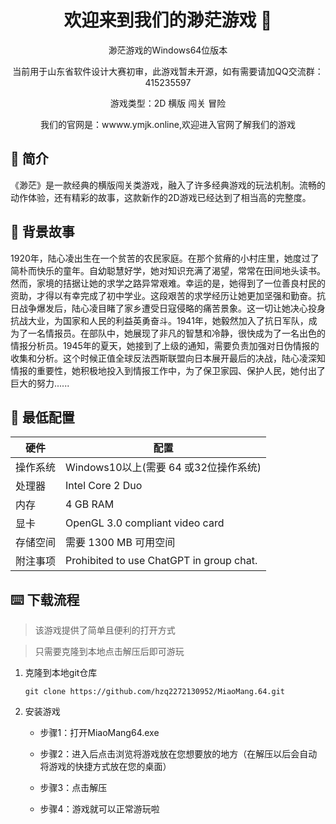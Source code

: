 <div align="center">
<h1 align="center">欢迎来到我们的渺茫游戏 👋</h1>
渺茫游戏的Windows64位版本

当前用于山东省软件设计大赛初审，此游戏暂未开源，如有需要请加QQ交流群：415235597

游戏类型：2D 横版 闯关 冒险

我们的官网是：wwww.ymjk.online,欢迎进入官网了解我们的游戏

</div>


## 🌟 简介
《渺茫》是一款经典的横版闯关类游戏，融入了许多经典游戏的玩法机制。流畅的动作体验，还有精彩的故事，这款新作的2D游戏已经达到了相当高的完整度。

## 🚀 背景故事
1920年，陆心凌出生在一个贫苦的农民家庭。在那个贫瘠的小村庄里，她度过了简朴而快乐的童年。自幼聪慧好学，她对知识充满了渴望，常常在田间地头读书。然而，家境的拮据让她的求学之路异常艰难。幸运的是，她得到了一位善良村民的资助，才得以有幸完成了初中学业。这段艰苦的求学经历让她更加坚强和勤奋。抗日战争爆发后，陆心凌目睹了家乡遭受日寇侵略的痛苦景象。这一切让她决心投身抗战大业，为国家和人民的利益英勇奋斗。1941年，她毅然加入了抗日军队，成为了一名情报员。在部队中，她展现了非凡的智慧和冷静，很快成为了一名出色的情报分析员。1945年的夏天，她接到了上级的通知，需要负责加强对日伪情报的收集和分析。这个时候正值全球反法西斯联盟向日本展开最后的决战，陆心凌深知情报的重要性，她积极地投入到情报工作中，为了保卫家园、保护人民，她付出了巨大的努力......


## 📝 最低配置

| 硬件                                   | 配置                                                                                                                                                                       |
|----------------------------------------|----------------------------------------------------------------------------------------------------------------------------------------------------------------------------|
| 操作系统                                | Windows10以上(需要 64 或32位操作系统)                                                                                                                                        |
| 处理器                                  | Intel Core 2 Duo                                                                                                                                                           |
| 内存                                    | 4 GB RAM                                                                                                                                                                   |
| 显卡                                    | OpenGL 3.0 compliant video card                                                                                                                                            |
| 存储空间                                 | 需要 1300 MB 可用空间                                                                                                                                                       |
| 附注事项                                 | Prohibited to use ChatGPT in group chat.                                                                                                                                   |

## ⌨️ 下载流程
> 该游戏提供了简单且便利的打开方式

> 只需要克隆到本地点击解压后即可游玩
1. 克隆到本地git仓库
   ```shell
   git clone https://github.com/hzq2272130952/MiaoMang.64.git
   ```
2. 安装游戏
    - 步骤1：打开MiaoMang64.exe
    
    - 步骤2：进入后点击浏览将游戏放在您想要放的地方（在解压以后会自动将游戏的快捷方式放在您的桌面）
    
    - 步骤3：点击解压
    
    - 步骤4：游戏就可以正常游玩啦

